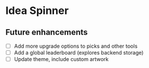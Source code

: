 # Idea Spinner
## Future enhancements
- [ ] Add more upgrade options to picks and other tools
- [ ] Add a global leaderboard (explores backend storage)
- [ ] Update theme, include custom artwork